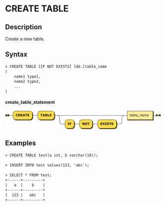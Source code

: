 # **CREATE TABLE**

## **Description**

Create a new table.

## **Syntax**

```
> CREATE TABLE [IF NOT EXISTS] [db.]table_name
(
    name1 type1,
    name2 type2,
    ...
)
```

#### create_table_statement

![Create Table Diagram](https://github.com/matrixorigin/artwork/blob/main/docs/reference/create_table_statement.png?raw=true)

## **Examples**

```
> CREATE TABLE test(a int, b varchar(10));

> INSERT INTO test values(123, 'abc');

> SELECT * FROM test;
+------+---------+
|   a  |    b    |
+------+---------+
|  123 |   abc   |
+------+---------+
```